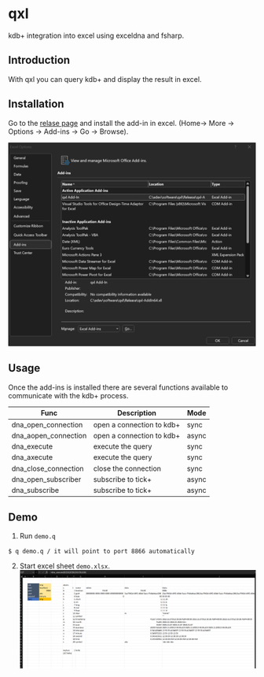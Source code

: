 
# qxl

kdb+ integration into excel using exceldna and fsharp.

## Introduction

With qxl you can query kdb+ and display the result in excel.

## Installation

Go to the [relase page](https://github.com/kimtang/qxl/releases) and install the add-in in excel. (Home-> More -> Options -> Add-ins -> Go -> Browse).

![excel add-in!](pic/add-in.png "excel add-in")

## Usage

Once the add-ins is installed there are several functions available to communicate with the kdb+ process.

|         Func         |        Description        |  Mode |
|----------------------|---------------------------|-------|
| dna_open_connection  | open a connection to kdb+ | sync  |
| dna_aopen_connection | open a connection to kdb+ | async |
| dna_execute          | execute the query         | sync  |
| dna_axecute          | execute the query         | sync  |
| dna_close_connection | close the connection      | sync  |
| dna_open_subscriber  | subscribe to tick+        | async |
| dna_subscribe        | subscribe to tick+        | async |

## Demo

1. Run `demo.q`
```
$ q demo.q / it will point to port 8866 automatically
```

2. Start excel sheet `demo.xlsx`.
![excel screenshot!](pic/excel-screenshot.png "excel screenshot")